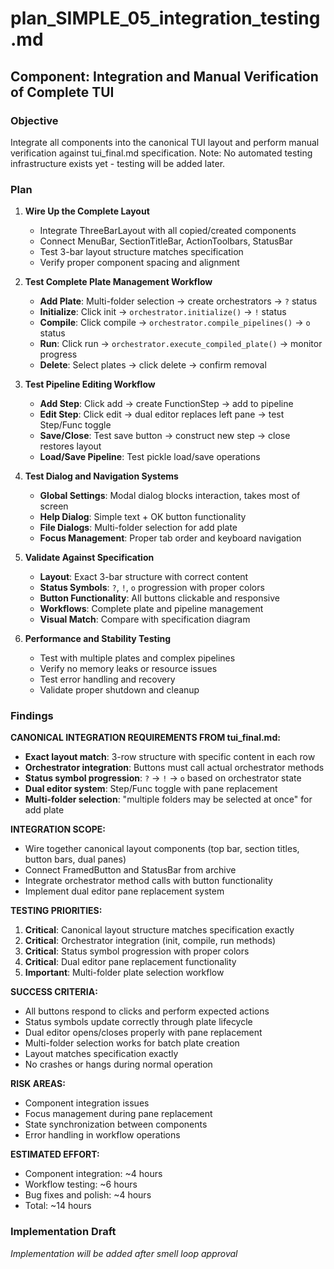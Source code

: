 # plan_SIMPLE_05_integration_testing.md
## Component: Integration and Manual Verification of Complete TUI

### Objective
Integrate all components into the canonical TUI layout and perform manual verification against tui_final.md specification. Note: No automated testing infrastructure exists yet - testing will be added later.

### Plan
1. **Wire Up the Complete Layout**
   - Integrate ThreeBarLayout with all copied/created components
   - Connect MenuBar, SectionTitleBar, ActionToolbars, StatusBar
   - Test 3-bar layout structure matches specification
   - Verify proper component spacing and alignment

2. **Test Complete Plate Management Workflow**
   - **Add Plate**: Multi-folder selection → create orchestrators → `?` status
   - **Initialize**: Click init → `orchestrator.initialize()` → `!` status
   - **Compile**: Click compile → `orchestrator.compile_pipelines()` → `o` status
   - **Run**: Click run → `orchestrator.execute_compiled_plate()` → monitor progress
   - **Delete**: Select plates → click delete → confirm removal

3. **Test Pipeline Editing Workflow**
   - **Add Step**: Click add → create FunctionStep → add to pipeline
   - **Edit Step**: Click edit → dual editor replaces left pane → test Step/Func toggle
   - **Save/Close**: Test save button → construct new step → close restores layout
   - **Load/Save Pipeline**: Test pickle load/save operations

4. **Test Dialog and Navigation Systems**
   - **Global Settings**: Modal dialog blocks interaction, takes most of screen
   - **Help Dialog**: Simple text + OK button functionality
   - **File Dialogs**: Multi-folder selection for add plate
   - **Focus Management**: Proper tab order and keyboard navigation

5. **Validate Against Specification**
   - **Layout**: Exact 3-bar structure with correct content
   - **Status Symbols**: `?`, `!`, `o` progression with proper colors
   - **Button Functionality**: All buttons clickable and responsive
   - **Workflows**: Complete plate and pipeline management
   - **Visual Match**: Compare with specification diagram

6. **Performance and Stability Testing**
   - Test with multiple plates and complex pipelines
   - Verify no memory leaks or resource issues
   - Test error handling and recovery
   - Validate proper shutdown and cleanup

### Findings
**CANONICAL INTEGRATION REQUIREMENTS FROM tui_final.md:**
- **Exact layout match**: 3-row structure with specific content in each row
- **Orchestrator integration**: Buttons must call actual orchestrator methods
- **Status symbol progression**: `?` → `!` → `o` based on orchestrator state
- **Dual editor system**: Step/Func toggle with pane replacement
- **Multi-folder selection**: "multiple folders may be selected at once" for add plate

**INTEGRATION SCOPE:**
- Wire together canonical layout components (top bar, section titles, button bars, dual panes)
- Connect FramedButton and StatusBar from archive
- Integrate orchestrator method calls with button functionality
- Implement dual editor pane replacement system

**TESTING PRIORITIES:**
1. **Critical**: Canonical layout structure matches specification exactly
2. **Critical**: Orchestrator integration (init, compile, run methods)
3. **Critical**: Status symbol progression with proper colors
4. **Critical**: Dual editor pane replacement functionality
5. **Important**: Multi-folder plate selection workflow

**SUCCESS CRITERIA:**
- All buttons respond to clicks and perform expected actions
- Status symbols update correctly through plate lifecycle
- Dual editor opens/closes properly with pane replacement
- Multi-folder selection works for batch plate creation
- Layout matches specification exactly
- No crashes or hangs during normal operation

**RISK AREAS:**
- Component integration issues
- Focus management during pane replacement
- State synchronization between components
- Error handling in workflow operations

**ESTIMATED EFFORT:**
- Component integration: ~4 hours
- Workflow testing: ~6 hours
- Bug fixes and polish: ~4 hours
- Total: ~14 hours

### Implementation Draft
*Implementation will be added after smell loop approval*
